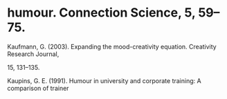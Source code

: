 # humour. Connection Science, 5, 59–75.

Kaufmann, G. (2003). Expanding the mood-creativity equation. Creativity Research Journal,

15, 131–135.

Kaupins, G. E. (1991). Humour in university and corporate training: A comparison of trainer
